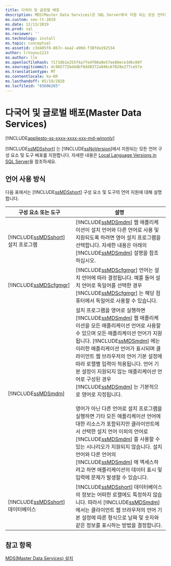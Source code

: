 ```yaml
---
title: 다국어 및 글로벌 배포
description: MDS(Master Data Services)은 SQL Server에서 지원 되는 모든 언어의 구성 요소 및 도구 배포를 지원 합니다.
ms.custom: seo-lt-2019
ms.date: 12/13/2019
ms.prod: sql
ms.reviewer: ''
ms.technology: install
ms.topic: conceptual
ms.assetid: c3d485f8-867c-4aa2-a90d-f38fda192534
author: lrtoyou1223
ms.author: lle
ms.openlocfilehash: 7173db1e255f4a7fe4f08a0e57ee80ece3d6c00f
ms.sourcegitcommit: dc965772bd4dbf8dd8372a846c67028e277ce57e
ms.translationtype: MT
ms.contentlocale: ko-KR
ms.lasthandoff: 05/19/2020
ms.locfileid: "83606265"
---
```

# <a name="multi-lingual-and-global-deployments-master-data-services"></a>다국어 및 글로벌 배포(Master Data Services)

[!INCLUDE[appliesto-ss-xxxx-xxxx-xxx-md-winonly](../../includes/appliesto-ss-xxxx-xxxx-xxx-md-winonly.md)]

  [!INCLUDE[ssMDSshort](../../includes/ssmdsshort-md.md)] 는 [!INCLUDE[ssNoVersion](../../includes/ssnoversion-md.md)]에서 지원되는 모든 언어 구성 요소 및 도구 배포를 지원합니다. 자세한 내용은 [Local Language Versions in SQL Server](../../sql-server/install/local-language-versions-in-sql-server.md)을 참조하세요.  
  
## <a name="how-languages-are-used"></a>언어 사용 방식  
 다음 표에서는 [!INCLUDE[ssMDSshort](../../includes/ssmdsshort-md.md)] 구성 요소 및 도구의 언어 지원에 대해 설명합니다.  
  
|구성 요소 또는 도구|설명|  
|-----------------------|-----------------|  
|[!INCLUDE[ssMDSshort](../../includes/ssmdsshort-md.md)] 설치 프로그램|[!INCLUDE[ssMDSmdm](../../includes/ssmdsmdm-md.md)] 웹 애플리케이션이 설치 언어와 다른 언어로 사용 및 지원되도록 하려면 영어 설치 프로그램을 선택합니다. 자세한 내용은 아래의 [!INCLUDE[ssMDSmdm](../../includes/ssmdsmdm-md.md)] 설명을 참조하십시오.|  
|[!INCLUDE[ssMDScfgmgr](../../includes/ssmdscfgmgr-md.md)]|[!INCLUDE[ssMDScfgmgr](../../includes/ssmdscfgmgr-md.md)] 언어는 설치 언어에 따라 결정됩니다. 예를 들어 설치 언어로 독일어를 선택한 경우 [!INCLUDE[ssMDScfgmgr](../../includes/ssmdscfgmgr-md.md)] 는 해당 컴퓨터에서 독일어로 사용할 수 있습니다.|  
|[!INCLUDE[ssMDSmdm](../../includes/ssmdsmdm-md.md)]|설치 프로그램을 영어로 실행하면 [!INCLUDE[ssMDSmdm](../../includes/ssmdsmdm-md.md)] 웹 애플리케이션을 모든 애플리케이션 언어로 사용할 수 있으며 모든 애플리케이션 언어가 지원됩니다. [!INCLUDE[ssMDSmdm](../../includes/ssmdsmdm-md.md)] 에는 이러한 애플리케이션 언어가 표시되며 클라이언트 웹 브라우저의 언어 기본 설정에 따라 로캘별 입력이 적용됩니다. 언어 기본 설정이 지원되지 않는 애플리케이션 언어로 구성된 경우 [!INCLUDE[ssMDSmdm](../../includes/ssmdsmdm-md.md)] 는 기본적으로 영어로 지정됩니다.<br /><br /> 영어가 아닌 다른 언어로 설치 프로그램을 실행하면 기타 모든 애플리케이션 언어에 대한 리소스가 포함되지만 클라이언트에서 선택한 설치 언어 이외의 언어로 [!INCLUDE[ssMDSmdm](../../includes/ssmdsmdm-md.md)] 를 사용할 수 있는 시나리오가 지원되지 않습니다. 설치 언어와 다른 언어의 [!INCLUDE[ssMDSmdm](../../includes/ssmdsmdm-md.md)] 에 액세스하려고 하면 애플리케이션의 데이터 표시 및 입력에 문제가 발생할 수 있습니다.|  
|[!INCLUDE[ssMDSshort](../../includes/ssmdsshort-md.md)] 데이터베이스|[!INCLUDE[ssMDSshort](../../includes/ssmdsshort-md.md)] 데이터베이스의 정보는 어떠한 로캘에도 특정하지 않습니다. 따라서 [!INCLUDE[ssMDSmdm](../../includes/ssmdsmdm-md.md)] 에서는 클라이언트 웹 브라우저의 언어 기본 설정에 따른 형식으로 날짜 및 숫자와 같은 정보를 표시하는 방법을 결정합니다.|  
  
## <a name="see-also"></a>참고 항목  
 [MDS(Master Data Services) 설치](../../master-data-services/install-windows/install-master-data-services.md)  
  
  
